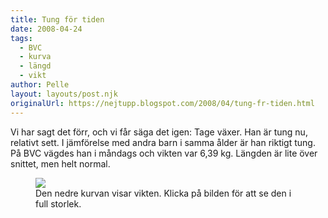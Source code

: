 ```yaml
---
title: Tung för tiden
date: 2008-04-24
tags: 
  - BVC
  - kurva
  - längd
  - vikt	
author: Pelle
layout: layouts/post.njk
originalUrl: https://nejtupp.blogspot.com/2008/04/tung-fr-tiden.html
---
```


Vi har sagt det förr, och vi får säga det igen: Tage växer. Han är tung nu, relativt sett. I jämförelse med andra barn i samma ålder är han riktigt tung. På BVC vägdes han i måndags och vikten var 6,39 kg. Längden är lite över snittet, men helt normal.

<figure>
	<img src="../../../img/2008/04/tage-anonym-kurva.jpg">
	<figcaption>Den nedre kurvan visar vikten. Klicka på bilden för att se den i full storlek.</figcaption>
</figure>
